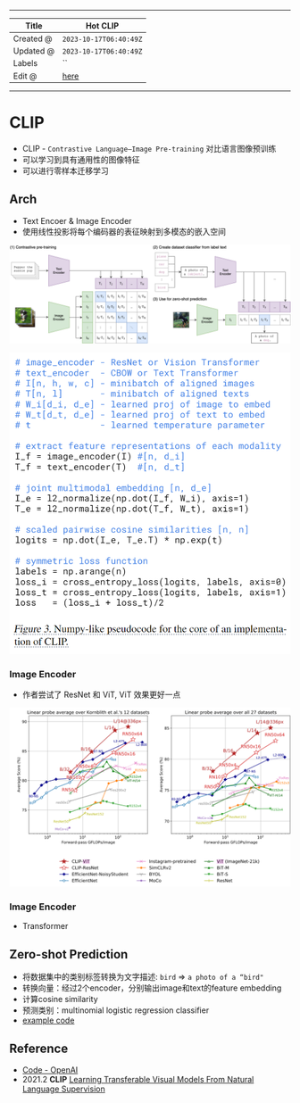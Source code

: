 -----

| Title     | Hot CLIP                                              |
| --------- | ----------------------------------------------------- |
| Created @ | `2023-10-17T06:40:49Z`                                |
| Updated @ | `2023-10-17T06:40:49Z`                                |
| Labels    | \`\`                                                  |
| Edit @    | [here](https://github.com/junxnone/aiwiki/issues/448) |

-----

# CLIP

  - CLIP - `Contrastive Language–Image Pre-training` 对比语言图像预训练
  - 可以学习到具有通用性的图像特征
  - 可以进行零样本迁移学习

## Arch

  - Text Encoer & Image Encoder
  - 使用线性投影将每个编码器的表征映射到多模态的嵌入空间

![Image](media/953db125edc89391d68fe228923c70df552a867f.png)

![Image](media/c1ae9d876cbcfcf05d094a2a7e034696b64ad103.png)

### Image Encoder

  - 作者尝试了 ResNet 和 ViT, ViT 效果更好一点

![Image](media/163b018419e85de2b782aff0e4203bbcfb2d3c3c.png)

### Image Encoder

  - Transformer

## Zero-shot Prediction

  - 将数据集中的类别标签转换为文字描述: `bird` =\> `a photo of a “bird"`
  - 转换向量：经过2个encoder，分别输出image和text的feature embedding
  - 计算cosine similarity
  - 预测类别：multinomial logistic regression classifier
  - [example
    code](https://github.com/openai/CLIP/blob/main/README.md#zero-shot-prediction)

## Reference

  - [Code - OpenAI](https://github.com/OpenAI/CLIP)
  - 2021.2 **CLIP** [Learning Transferable Visual Models From Natural
    Language Supervision](https://arxiv.org/abs/2103.00020)
